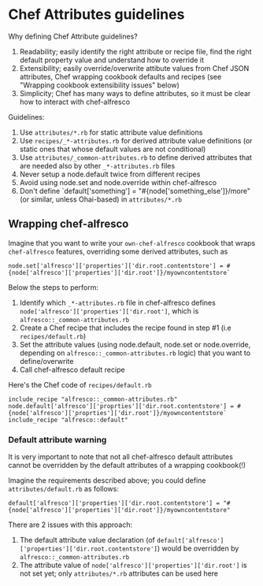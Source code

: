 # Chef Attributes guidelines

Why defining Chef Attribute guidelines?

1. Readability; easily identify the right attribute or recipe file, find the right default property value and understand how to override it
2. Extensibility; easily override/overwrite attibute values from Chef JSON attributes, Chef wrapping cookbook defaults and recipes (see "Wrapping cookbook extensibility issues" below)
3. Simplicity; Chef has many ways to define attributes, so it must be clear how to interact with chef-alfresco

Guidelines:

1. Use `attributes/*.rb` for static attribute value definitions
2. Use `recipes/_*-attributes.rb` for derived attribute value definitions (or static ones that whose default values are not conditional)
3. Use `attributes/_common-attributes.rb` to define derived attributes that are needed also by other `_*-attributes.rb` files
4. Never setup a node.default twice from different recipes
5. Avoid using node.set and node.override within chef-alfresco
6. Don't define `default['something'] = "#{node['something_else']}/more" (or similar, unless Ohai-based) in ```attributes/*.rb```

## Wrapping chef-alfresco

Imagine that you want to write your `own-chef-alfresco` cookbook that wraps `chef-alfresco` features, overriding some derived attributes, such as
```
node.set['alfresco']['properties']['dir.root.contentstore'] = #{node['alfresco']['properties']['dir.root']}/myowncontentstore`
```

Below the steps to perform:

1. Identify which `_*-attributes.rb` file in chef-alfresco defines `node['alfresco']['properties']['dir.root']`, which is `alfresco::_common-attributes.rb`
2. Create a Chef recipe that includes the recipe found in step #1 (i.e `recipes/default.rb`)
3. Set the attribute values (using node.default, node.set or node.override, depending on `alfresco::_common-attributes.rb` logic) that you want to define/overwrite
4. Call chef-alfresco default recipe

Here's the Chef code of `recipes/default.rb`
```
include_recipe "alfresco::_common-attributes.rb"
node.default['alfresco']['proprties']['dir.root.contentstore'] = #{node['alfresco']['proprties']['dir.root']}/myowncontentstore`
include_recipe "alfresco::default"
```

### Default attribute warning

It is very important to note that not all chef-alfresco default attributes cannot be overridden by the default attributes of a wrapping cookbook(!)

Imagine the requirements described above; you could define `attributes/default.rb` as follows:
```
default['alfresco']['properties']['dir.root.contentstore'] = "#{node['alfresco']['properties']['dir.root']}/myowncontentstore"
```

There are 2 issues with this approach:

1. The default attribute value declaration (of `default['alfresco']['properties']['dir.root.contentstore']`) would be overridden by `alfresco::_common-attributes.rb`
2. The attribute value of `node['alfresco']['properties']['dir.root']` is not set yet; only `attributes/*.rb` attributes can be used here
